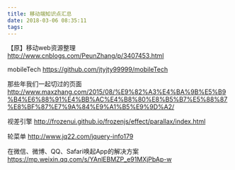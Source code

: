 ```yaml
---
title: 移动端知识点汇总
date: 2018-03-06 08:35:11
tags:
---
```

【原】移动web资源整理 http://www.cnblogs.com/PeunZhang/p/3407453.html

mobileTech https://github.com/jtyjty99999/mobileTech

那些年我们一起切过的页面 http://www.maxzhang.com/2015/08/%E9%82%A3%E4%BA%9B%E5%B9%B4%E6%88%91%E4%BB%AC%E4%B8%80%E8%B5%B7%E5%88%87%E8%BF%87%E7%9A%84%E9%A1%B5%E9%9D%A2/

视差引擎 http://frozenui.github.io/frozenjs/effect/parallax/index.html

轮菜单 http://www.jq22.com/jquery-info179

在微信、微博、QQ、Safari唤起App的解决方案 https://mp.weixin.qq.com/s/YAnlEBMZP_e91MXjPbAp-w